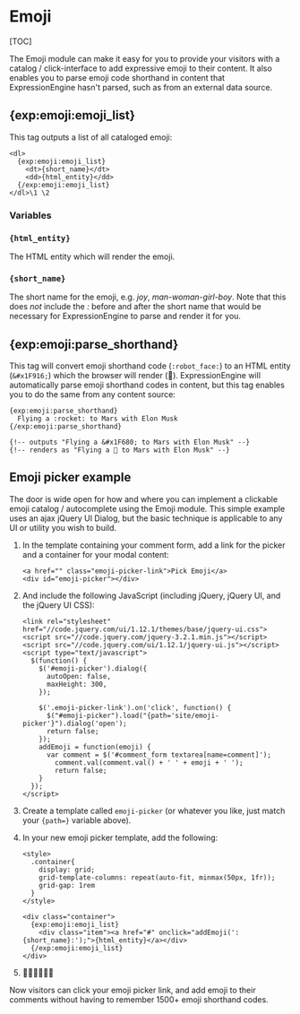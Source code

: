 <!--
    This source file is part of the open source project
    ExpressionEngine User Guide (https://github.com/ExpressionEngine/ExpressionEngine-User-Guide)

    @link      https://expressionengine.com/
    @copyright Copyright (c) 2003-2019, EllisLab Corp. (https://ellislab.com)
    @license   https://expressionengine.com/license Licensed under Apache License, Version 2.0
-->

# Emoji

[TOC]

The Emoji module can make it easy for you to provide your visitors with a catalog / click-interface to add expressive emoji to their content. It also enables you to parse emoji code shorthand in content that ExpressionEngine hasn't parsed, such as from an external data source.

## {exp:emoji:emoji_list}

This tag outputs a list of all cataloged emoji:

    <dl>
      {exp:emoji:emoji_list}
        <dt>{short_name}</dt>
        <dd>{html_entity}</dd>
      {/exp:emoji:emoji_list}
    </dl>\1 \2

### Variables

### `{html_entity}`

The HTML entity which will render the emoji.

### `{short_name}`

The short name for the emoji, e.g. _joy_, _man-woman-girl-boy_. Note that this does _not_ include the _:_ before and after the short name that would be necessary for ExpressionEngine to parse and render it for you.

## {exp:emoji:parse_shorthand}

This tag will convert emoji shorthand code (`:robot_face:`) to an HTML entity (`&#x1F916;`) which the browser will render (🤖). ExpressionEngine will automatically parse emoji shorthand codes in content, but this tag enables you to do the same from any content source:

    {exp:emoji:parse_shorthand}
      Flying a :rocket: to Mars with Elon Musk
    {/exp:emoji:parse_shorthand}

    {!-- outputs "Flying a &#x1F680; to Mars with Elon Musk" --}
    {!-- renders as "Flying a 🚀 to Mars with Elon Musk" --}

## Emoji picker example

The door is wide open for how and where you can implement a clickable emoji catalog / autocomplete using the Emoji module. This simple example uses an ajax jQuery UI Dialog, but the basic technique is applicable to any UI or utility you wish to build.

1.  In the template containing your comment form, add a link for the picker and a container for your modal content:

        <a href="" class="emoji-picker-link">Pick Emoji</a>
        <div id="emoji-picker"></div>

2.  And include the following JavaScript (including jQuery, jQuery UI, and the jQuery UI CSS):

        <link rel="stylesheet" href="//code.jquery.com/ui/1.12.1/themes/base/jquery-ui.css">
        <script src="//code.jquery.com/jquery-3.2.1.min.js"></script>
        <script src="//code.jquery.com/ui/1.12.1/jquery-ui.js"></script>
        <script type="text/javascript">
          $(function() {
            $('#emoji-picker').dialog({
              autoOpen: false,
              maxHeight: 300,
            });

            $('.emoji-picker-link').on('click', function() {
              $("#emoji-picker").load("{path='site/emoji-picker'}").dialog('open');
              return false;
            });
            addEmoji = function(emoji) {
              var comment = $('#comment_form textarea[name=comment]');
                comment.val(comment.val() + ' ' + emoji + ' ');
                return false;
            }
          });
        </script>

3.  Create a template called `emoji-picker` (or whatever you like, just match your `{path=}` variable above).
4.  In your new emoji picker template, add the following:

        <style>
          .container{
            display: grid;
            grid-template-columns: repeat(auto-fit, minmax(50px, 1fr));
            grid-gap: 1rem
          }
        </style>

        <div class="container">
          {exp:emoji:emoji_list}
            <div class="item"><a href="#" onclick="addEmoji(':{short_name}:');">{html_entity}</a></div>
          {/exp:emoji:emoji_list}
        </div>

5.  🎉💃🕺✨🌐✨

Now visitors can click your emoji picker link, and add emoji to their comments without having to remember 1500+ emoji shorthand codes.
